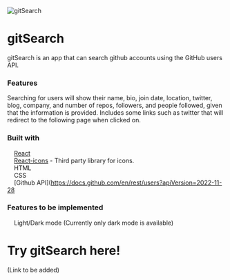 ![gitSearch](https://user-images.githubusercontent.com/108159052/208324274-f850ed68-0ee9-4047-b23a-5cb4d8ff97bd.png)

# gitSearch

gitSearch is an app that can search github accounts using the GitHub users API.


### Features
Searching for users will show their name, bio, join date, location, twitter, blog, company, and number of repos, followers, and people followed, given that the information is provided. Includes some links such as twitter that will redirect to the following page when clicked on.

### Built with

 &nbsp;&nbsp;&nbsp;&nbsp;[React](https://reactjs.org/)  
 &nbsp;&nbsp;&nbsp;&nbsp;[React-icons](https://react-icons.github.io/react-icons/) - Third party library for icons.  
 &nbsp;&nbsp;&nbsp;&nbsp;HTML  
 &nbsp;&nbsp;&nbsp;&nbsp;CSS  
 &nbsp;&nbsp;&nbsp;&nbsp;[Github API](https://docs.github.com/en/rest/users?apiVersion=2022-11-28  

### Features to be implemented

 &nbsp;&nbsp;&nbsp;&nbsp;Light/Dark mode (Currently only dark mode is available)


# Try gitSearch here!
  (Link to be added)
